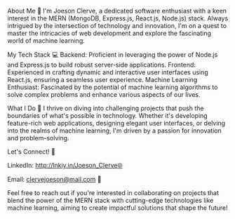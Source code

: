 About Me 🧠
I'm Joeson Clerve, a dedicated software enthusiast with a keen interest in the MERN (MongoDB, Express.js, React.js, Node.js) stack. Always intrigued by the intersection of technology and innovation, I'm on a quest to master the intricacies of web development and explore the fascinating world of machine learning.

My Tech Stack 💻
Backend: Proficient in leveraging the power of Node.js and Express.js to build robust server-side applications.
Frontend: Experienced in crafting dynamic and interactive user interfaces using React.js, ensuring a seamless user experience.
Machine Learning Enthusiast: Fascinated by the potential of machine learning algorithms to solve complex problems and enhance various aspects of our lives.

What I Do 🚀
I thrive on diving into challenging projects that push the boundaries of what's possible in technology. Whether it's developing feature-rich web applications, designing elegant user interfaces, or delving into the realms of machine learning, I'm driven by a passion for innovation and problem-solving.

Let's Connect! 🌱

LinkedIn: http://lnkiy.in/Joeson_Clerve🌐

Email: clervejoeson@mail.com 📧

Feel free to reach out if you're interested in collaborating on projects that blend the power of the MERN stack with cutting-edge technologies like machine learning, aiming to create impactful solutions that shape the future!
